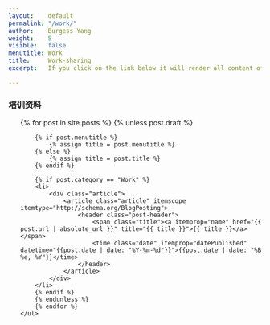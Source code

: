 ```yaml
---
layout:    default
permalink: "/work/"
author:    Burgess Yang
weight:    5
visible:   false
menutitle: Work
title:     Work-sharing 
excerpt:   If you click on the link below it will render all content of the blog in one site. This can take some time!

---
```


<div id="content" class="content">
    <h3>培训资料</h3>
    <ul class="category recent-posts">       
        {% for post in site.posts %}
        {% unless post.draft %}

        {% if post.menutitle %}
            {% assign title = post.menutitle %}
        {% else %}
            {% assign title = post.title %}
        {% endif %}

        {% if post.category == "Work" %}
        <li>
            <div class="article">
                <article class="article" itemscope itemtype="http://schema.org/BlogPosting">
                    <header class="post-header">
                        <span class="title"><a itemprop="name" href="{{ post.url | absolute_url }}" title="{{ title }}">{{ title }}</a></span>
                        <time class="date" itemprop="datePublished" datetime="{{post.date | date: "%Y-%m-%d"}}">{{post.date | date: "%B %e, %Y"}}</time>
                    </header>
                </article>
            </div>
        </li>
        {% endif %}
        {% endunless %}
        {% endfor %}
    </ul>
</div>

